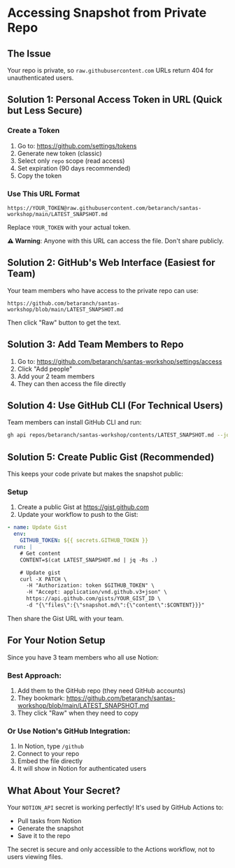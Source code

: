 # Accessing Snapshot from Private Repo

## The Issue
Your repo is private, so `raw.githubusercontent.com` URLs return 404 for unauthenticated users.

## Solution 1: Personal Access Token in URL (Quick but Less Secure)

### Create a Token
1. Go to: https://github.com/settings/tokens
2. Generate new token (classic)
3. Select only `repo` scope (read access)
4. Set expiration (90 days recommended)
5. Copy the token

### Use This URL Format
```
https://YOUR_TOKEN@raw.githubusercontent.com/betaranch/santas-workshop/main/LATEST_SNAPSHOT.md
```

Replace `YOUR_TOKEN` with your actual token.

**⚠️ Warning**: Anyone with this URL can access the file. Don't share publicly.

## Solution 2: GitHub's Web Interface (Easiest for Team)

Your team members who have access to the private repo can use:
```
https://github.com/betaranch/santas-workshop/blob/main/LATEST_SNAPSHOT.md
```

Then click "Raw" button to get the text.

## Solution 3: Add Team Members to Repo

1. Go to: https://github.com/betaranch/santas-workshop/settings/access
2. Click "Add people"
3. Add your 2 team members
4. They can then access the file directly

## Solution 4: Use GitHub CLI (For Technical Users)

Team members can install GitHub CLI and run:
```bash
gh api repos/betaranch/santas-workshop/contents/LATEST_SNAPSHOT.md --jq '.content' | base64 -d
```

## Solution 5: Create Public Gist (Recommended)

This keeps your code private but makes the snapshot public:

### Setup
1. Create a public Gist at https://gist.github.com
2. Update your workflow to push to the Gist:

```yaml
- name: Update Gist
  env:
    GITHUB_TOKEN: ${{ secrets.GITHUB_TOKEN }}
  run: |
    # Get content
    CONTENT=$(cat LATEST_SNAPSHOT.md | jq -Rs .)

    # Update gist
    curl -X PATCH \
      -H "Authorization: token $GITHUB_TOKEN" \
      -H "Accept: application/vnd.github.v3+json" \
      https://api.github.com/gists/YOUR_GIST_ID \
      -d "{\"files\":{\"snapshot.md\":{\"content\":$CONTENT}}}"
```

Then share the Gist URL with your team.

## For Your Notion Setup

Since you have 3 team members who all use Notion:

### Best Approach:
1. Add them to the GitHub repo (they need GitHub accounts)
2. They bookmark: https://github.com/betaranch/santas-workshop/blob/main/LATEST_SNAPSHOT.md
3. They click "Raw" when they need to copy

### Or Use Notion's GitHub Integration:
1. In Notion, type `/github`
2. Connect to your repo
3. Embed the file directly
4. It will show in Notion for authenticated users

## What About Your Secret?

Your `NOTION_API` secret is working perfectly! It's used by GitHub Actions to:
- Pull tasks from Notion
- Generate the snapshot
- Save it to the repo

The secret is secure and only accessible to the Actions workflow, not to users viewing files.